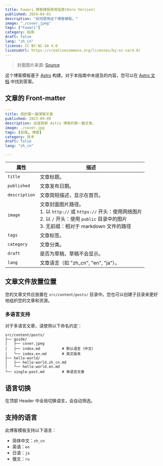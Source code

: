 ```yaml
---
title: Fuwari 博客模板使用指南(Koro Version)
published: 2024-04-01
description: "如何使用这个博客模板。"
image: "./cover.jpeg"
tags: ["Fuwari"]
category: 指南
draft: false
lang: "zh_cn"
license: CC BY-NC-SA 4.0
licenseUrl: https://creativecommons.org/licenses/by-nc-sa/4.0/
---
```


> 封面图片来源: [Source](<https://image.civitai.com/xG1nkqKTMzGDvpLrqFT7WA/208fc754-890d-4adb-9753-2c963332675d/width=2048/01651-1456859105-(colour_1.5),girl,_Blue,yellow,green,cyan,purple,red,pink,_best,8k,UHD,masterpiece,male%20focus,%201boy,gloves,%20ponytail,%20long%20hair,.jpeg>)

这个博客模板基于 [Astro](https://astro.build/) 构建。对于本指南中未提及的内容，您可以在 [Astro 文档](https://docs.astro.build/) 中找到答案。

## 文章的 Front-matter

```yaml
---
title: 我的第一篇博客文章
published: 2023-09-09
description: 这是我新 Astro 博客的第一篇文章。
image: ./cover.jpg
tags: [前端, 博客]
category: 技术
draft: false
lang: "zh_cn"

---
```

| 属性          | 描述                                                                                                                                                             |
| ------------- | ---------------------------------------------------------------------------------------------------------------------------------------------------------------- |
| `title`       | 文章标题。                                                                                                                                                       |
| `published`   | 文章发布日期。                                                                                                                                                   |
| `description` | 文章简短描述，显示在首页。                                                                                                                                       |
| `image`       | 文章封面图片路径。<br/>1. 以 `http://` 或 `https://` 开头：使用网络图片<br/>2. 以 `/` 开头：使用 `public` 目录中的图片<br/>3. 无前缀：相对于 markdown 文件的路径 |
| `tags`        | 文章标签。                                                                                                                                                       |
| `category`    | 文章分类。                                                                                                                                                       |
| `draft`       | 是否为草稿，草稿不会显示。                                                                                                                                       |
| `lang`        | 文章语言（如 "zh_cn", "en", "ja"）。                                                                                                                             |

## 文章文件放置位置

您的文章文件应放置在 `src/content/posts/` 目录中。您也可以创建子目录来更好地组织您的文章和资源。

### 多语言支持

对于多语言文章，请使用以下命名约定：

```
src/content/posts/
├── guide/
│   ├── cover.jpeg
│   ├── index.md          # 默认语言（中文）
│   └── index.en.md       # 英文版本
├── hello-world/
│   ├── hello-world.zh_cn.md
│   └── hello-world.en.md
└── single-post.md        # 单语言文章
```

## 语言切换

在顶部 Header 中全局切换语言，会自动筛选。

## 支持的语言

此博客模板支持以下语言：

- 简体中文：`zh_cn`
- 英语：`en`
- 日语：`ja`
- 俄文：`ru`
